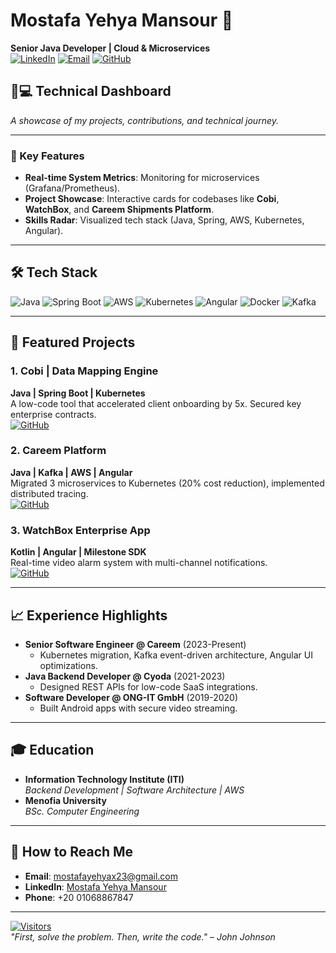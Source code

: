 # Mostafa Yehya Mansour 🚀  
**Senior Java Developer | Cloud & Microservices**  
[![LinkedIn](https://img.shields.io/badge/LinkedIn-Connect-blue?style=flat&logo=linkedin)](https://www.linkedin.com/in/your-profile) 
[![Email](https://img.shields.io/badge/Email-Contact%20Me-red?style=flat&logo=gmail)](mailto:mostafayehyax23@gmail.com)
[![GitHub](https://img.shields.io/badge/GitHub-Follow-lightgrey?style=flat&logo=github)](https://github.com/yourusername)

## 👨💻 Technical Dashboard  
*A showcase of my projects, contributions, and technical journey.*

---

### 🔑 Key Features  
- **Real-time System Metrics**: Monitoring for microservices (Grafana/Prometheus).  
- **Project Showcase**: Interactive cards for codebases like **Cobi**, **WatchBox**, and **Careem Shipments Platform**.  
- **Skills Radar**: Visualized tech stack (Java, Spring, AWS, Kubernetes, Angular).    

---

## 🛠️ Tech Stack  
![Java](https://img.shields.io/badge/Java-ED8B00?style=flat&logo=java&logoColor=white)
![Spring Boot](https://img.shields.io/badge/Spring_Boot-6DB33F?style=flat&logo=spring-boot&logoColor=white)
![AWS](https://img.shields.io/badge/AWS-232F3E?style=flat&logo=amazon-aws&logoColor=white)
![Kubernetes](https://img.shields.io/badge/Kubernetes-326CE5?style=flat&logo=kubernetes&logoColor=white)
![Angular](https://img.shields.io/badge/Angular-DD0031?style=flat&logo=angular&logoColor=white)
![Docker](https://img.shields.io/badge/Docker-2496ED?style=flat&logo=docker&logoColor=white)
![Kafka](https://img.shields.io/badge/Apache_Kafka-231F20?style=flat&logo=apache-kafka&logoColor=white)

---

## 🚀 Featured Projects  

### 1. Cobi | Data Mapping Engine  
**Java | Spring Boot | Kubernetes**  
A low-code tool that accelerated client onboarding by 5x. Secured key enterprise contracts.  
[![GitHub](https://img.shields.io/badge/Repo-Private-lightgrey)](https://github.com/yourusername/cobi)  

### 2. Careem Platform  
**Java | Kafka | AWS | Angular**  
Migrated 3 microservices to Kubernetes (20% cost reduction), implemented distributed tracing.  
[![GitHub](https://img.shields.io/badge/Repo-Confidential-red)](https://github.com/yourusername/careem-shipments)  

### 3. WatchBox Enterprise App  
**Kotlin | Angular | Milestone SDK**  
Real-time video alarm system with multi-channel notifications.  
[![GitHub](https://img.shields.io/badge/Repo-Private-lightgrey)](https://github.com/yourusername/watchbox)  

---

## 📈 Experience Highlights  
- **Senior Software Engineer @ Careem** (2023-Present)  
  - Kubernetes migration, Kafka event-driven architecture, Angular UI optimizations.  
- **Java Backend Developer @ Cyoda** (2021-2023)  
  - Designed REST APIs for low-code SaaS integrations.  
- **Software Developer @ ONG-IT GmbH** (2019-2020)  
  - Built Android apps with secure video streaming.  

---

## 🎓 Education  
- **Information Technology Institute (ITI)**  
  *Backend Development | Software Architecture | AWS*  
- **Menofia University**  
  *BSc. Computer Engineering*  

---

## 🤝 How to Reach Me  
- **Email**: [mostafayehyax23@gmail.com](mailto:mostafayehyax23@gmail.com)  
- **LinkedIn**: [Mostafa Yehya Mansour](https://linkedin.com/in/your-profile)  
- **Phone**: +20 01068867847  

---

[![Visitors](https://komarev.com/ghpvc/?username=yourusername&label=Profile%20Views&color=blue)](https://github.com/yourusername)  
*"First, solve the problem. Then, write the code." – John Johnson*
